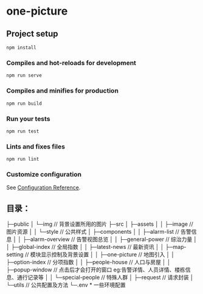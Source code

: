 # one-picture

## Project setup
```
npm install
```

### Compiles and hot-reloads for development
```
npm run serve
```

### Compiles and minifies for production
```
npm run build
```

### Run your tests
```
npm run test
```

### Lints and fixes files
```
npm run lint
```

### Customize configuration
See [Configuration Reference](https://cli.vuejs.org/config/).


## 目录：  

├─public
│  └─img    // 背景设置所用的图片
├─src
│  ├─assets
│  │  ├─image   // 图片资源
│  │  └─style   // 公共样式
│  ├─components
│  │  ├─alarm-list    // 告警信息
│  │  ├─alarm-overview    // 告警视图总览
│  │  ├─general-power    // 综治力量
│  │  ├─global-index    // 全局指数
│  │  ├─latest-news    // 最新资讯
│  │  ├─map-setting    // 模块显示控制及背景设置
│  │  ├─one-picture   // 地图引入
│  │  ├─option-index    // 分项指数
│  │  ├─people-house   // 人口与房屋
│  │  ├─popup-window    // 点击后才会打开的窗口 eg:告警详情、人员详情、楼栋信息、通行记录等
│  │  └─special-people   // 特殊人群
│  ├─request    // 请求封装
│  └─utils    // 公共配置及方法
└─.env *  一些环境配置
